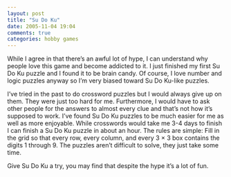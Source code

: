 ```yaml
---
layout: post
title: "Su Do Ku"
date: 2005-11-04 19:04
comments: true
categories: hobby games
---
```

While I agree in that there&#8217;s an awful lot of hype, I can understand why people love this game and become addicted to it.  I just finished my first Su Do Ku puzzle and I found it to be brain candy.  Of course, I love number and logic puzzles anyway so I&#8217;m very biased toward Su Do Ku-like puzzles.

I&#8217;ve tried in the past to do crossword puzzles but I would always give up on them.  They were just too hard for me.  Furthermore, I would have to ask other people for the answers to almost every clue and that&#8217;s not how it&#8217;s supposed to work.  I&#8217;ve found Su Do Ku puzzles to be much easier for me as well as more enjoyable.  While crosswords would take me 3-4 days to finish I can finish a Su Do Ku puzzle in about an hour.  The rules are simple:  Fill in the grid so that every row, every column, and every 3 &#215; 3 box contains the digits 1 through 9.  The puzzles aren&#8217;t difficult to solve, they just take some time.

Give Su Do Ku a try, you may find that despite the hype it&#8217;s a lot of fun.